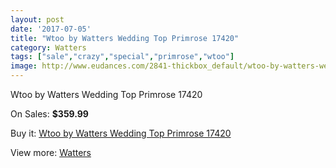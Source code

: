 ```yaml
---
layout: post
date: '2017-07-05'
title: "Wtoo by Watters Wedding Top Primrose 17420"
category: Watters
tags: ["sale","crazy","special","primrose","wtoo"]
image: http://www.eudances.com/2841-thickbox_default/wtoo-by-watters-wedding-top-primrose-17420.jpg
---
```

Wtoo by Watters Wedding Top Primrose 17420

On Sales: **$359.99**
<a href="https://www.eudances.com/en/watters/973-wtoo-by-watters-wedding-top-primrose-17420.html"><amp-img layout="responsive" width="600" height="600" src="//www.eudances.com/2841-thickbox_default/wtoo-by-watters-wedding-top-primrose-17420.jpg" alt="Wtoo by Watters Wedding Top Primrose 17420 0" /></a>
<a href="https://www.eudances.com/en/watters/973-wtoo-by-watters-wedding-top-primrose-17420.html"><amp-img layout="responsive" width="600" height="600" src="//www.eudances.com/2842-thickbox_default/wtoo-by-watters-wedding-top-primrose-17420.jpg" alt="Wtoo by Watters Wedding Top Primrose 17420 1" /></a>

Buy it: [Wtoo by Watters Wedding Top Primrose 17420](https://www.eudances.com/en/watters/973-wtoo-by-watters-wedding-top-primrose-17420.html "Wtoo by Watters Wedding Top Primrose 17420")

View more: [Watters](https://www.eudances.com/en/12-watters "Watters")